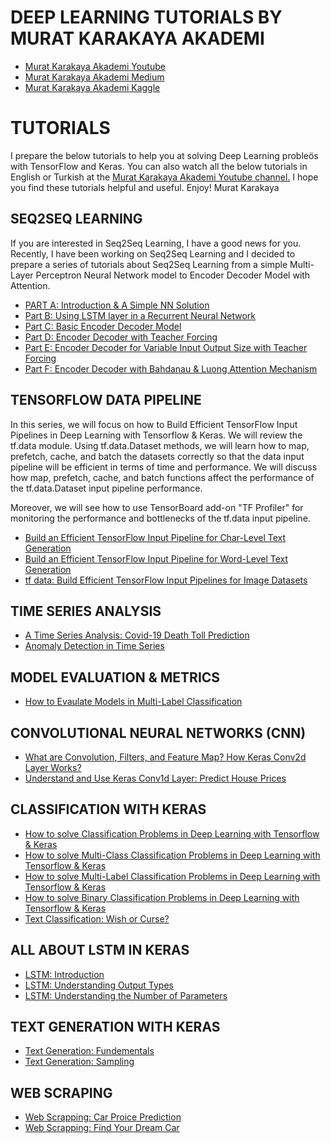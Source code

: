 # DEEP LEARNING TUTORIALS BY MURAT KARAKAYA AKADEMI 

* [Murat Karakaya Akademi Youtube](https://www.youtube.com/channel/UCrCxCxTFL2ytaDrDYrN4_eA)
* [Murat Karakaya Akademi Medium](https://kmkarakaya.medium.com/)
* [Murat Karakaya Akademi Kaggle](https://www.kaggle.com/kmkarakaya)

# TUTORIALS
I prepare the below tutorials to help you at solving Deep Learning probleös with TensorFlow and Keras.
You can also watch all the below tutorials in English or Turkish at the [Murat Karakaya Akademi Youtube channel.](https://www.youtube.com/channel/UCrCxCxTFL2ytaDrDYrN4_eA) 
I hope you find these tutorials helpful and useful.
Enjoy!
Murat Karakaya

## SEQ2SEQ LEARNING
If you are interested in Seq2Seq Learning, I have a good news for you.
Recently, I have been working on Seq2Seq Learning and I decided to prepare a series of tutorials about Seq2Seq Learning from a simple Multi-Layer Perceptron Neural Network model to Encoder Decoder Model with Attention.
* [PART A: Introduction & A Simple NN Solution](https://github.com/kmkarakaya/ML_tutorials/blob/master/seq2seq_Part_A_INTRODUCTION_TO_SEQ2SEQ_LEARNING_%26_A_SAMPLE_SOLUTION_WITH_MLP_NETWORK.ipynb)
* [Part B: Using LSTM layer in a Recurrent Neural Network](https://github.com/kmkarakaya/ML_tutorials/blob/master/seq2seq_Part_B_Using_LSTM_layer_in_a_Recurrent_Neural_Network.ipynb)
* [Part C: Basic Encoder Decoder Model](https://github.com/kmkarakaya/ML_tutorials/blob/master/seq2seq_Part_C_Basic_Encoder_Decoder.ipynb)
* [Part D: Encoder Decoder with Teacher Forcing](https://github.com/kmkarakaya/ML_tutorials/blob/master/seq2seq_Part_D_Encoder_Decoder_with_Teacher_Forcing.ipynb)
* [Part E: Encoder Decoder for Variable Input Output Size with Teacher Forcing](https://github.com/kmkarakaya/ML_tutorials/blob/master/seq2seq_Part_E_Encoder_Decoder_for_variable_Input_Output_size_with_Teacher_Forcing.ipynb)
* [Part F: Encoder Decoder with Bahdanau & Luong Attention Mechanism](https://github.com/kmkarakaya/ML_tutorials/blob/master/seq2seq_Part_F_Encoder_Decoder_with_Bahdanau_%26_Luong_Attention_Mechanism.ipynb)

## TENSORFLOW DATA PIPELINE
In this series, we will focus on how to Build Efficient TensorFlow Input Pipelines  in Deep Learning with Tensorflow & Keras.
We will review the tf.data module. Using tf.data.Dataset methods, we will learn how to map, prefetch, cache, and batch the datasets correctly so that the data input pipeline will be efficient in terms of time and performance. We will discuss how map, prefetch, cache, and batch functions affect the performance of the tf.data.Dataset input pipeline performance.

Moreover, we will see how to use TensorBoard add-on "TF Profiler" for monitoring the performance and bottlenecks of the tf.data input pipeline.

* [Build an Efficient TensorFlow Input Pipeline for Char-Level Text Generation](https://github.com/kmkarakaya/ML_tutorials/blob/master/Build_an_Efficient_TensorFlow_Input_Pipeline_for_Char_Level_Text_Generation.ipynb)
* [Build an Efficient TensorFlow Input Pipeline for Word-Level Text Generation](https://github.com/kmkarakaya/ML_tutorials/blob/master/Build_an_Efficient_TensorFlow_Input_Pipeline_for_Word_Level_Text_Generation.ipynb)
* [tf data: Build Efficient TensorFlow Input Pipelines for Image Datasets](https://github.com/kmkarakaya/ML_tutorials/blob/master/tf_data_Build_Efficient_TensorFlow_Input_Pipelines_for_Image_Datasets.ipynb)

## TIME SERIES ANALYSIS

* [A Time Series Analysis: Covid-19 Death Toll Prediction](https://github.com/kmkarakaya/ML_tutorials/blob/master/A_Time_Series_Analysis_Corona_Death_Toll_Prediction.ipynb)
* [Anomaly Detection in Time Series](https://github.com/kmkarakaya/ML_tutorials/blob/master/Anomaly_Detection_in_Time_Series.ipynb)

## MODEL EVALUATION & METRICS

* [How to Evaulate Models in Multi-Label Classification](https://github.com/kmkarakaya/ML_tutorials/blob/master/Multi_Label_Model_Evaulation.ipynb)

## CONVOLUTIONAL NEURAL NETWORKS (CNN)

* [What are Convolution, Filters, and Feature Map? How Keras Conv2d Layer Works?](https://github.com/kmkarakaya/ML_tutorials/blob/master/CNN_Filters_Conv2D.ipynb)
* [Understand and Use Keras Conv1d Layer: Predict House Prices](https://github.com/kmkarakaya/ML_tutorials/blob/master/Conv1d_Predict_house_prices.ipynb)

## CLASSIFICATION WITH KERAS

* [How to solve Classification Problems in Deep Learning with Tensorflow & Keras](https://github.com/kmkarakaya/ML_tutorials/blob/master/How_to_solve_Classification_Problems_in_Deep_Learning_with_Tensorflow_%26_Keras.ipynb)
* [How to solve Multi-Class Classification Problems in Deep Learning with Tensorflow & Keras](https://github.com/kmkarakaya/ML_tutorials/blob/master/How_to_solve_Multi_Class_Classification_Problems_in_Deep_Learning_with_Tensorflow_%26_Keras.ipynb)
* [How to solve Multi-Label Classification Problems in Deep Learning with Tensorflow & Keras](https://github.com/kmkarakaya/ML_tutorials/blob/master/How_to_solve_Multi_Label_Classification_Problems_in_Deep_Learning_with_Tensorflow_%26_Keras.ipynb)
* [How to solve Binary Classification Problems in Deep Learning with Tensorflow & Keras](https://github.com/kmkarakaya/ML_tutorials/blob/master/Which_Activation_%26_Loss_functions_in_Binary_Classification.ipynb)
* [Text Classification: Wish or Curse?](https://github.com/kmkarakaya/ML_tutorials/blob/master/WishOrCurse_SimpleEmbedding.ipynb)

## ALL ABOUT LSTM IN KERAS

* [LSTM: Introduction](https://github.com/kmkarakaya/ML_tutorials/blob/master/LSTM_Intro.ipynb)
* [LSTM: Understanding Output Types](https://github.com/kmkarakaya/ML_tutorials/blob/master/LSTM_Understanding_Output_Types.ipynb)
* [LSTM: Understanding the Number of Parameters](https://github.com/kmkarakaya/ML_tutorials/blob/master/LSTM_Understanding_the_Number_of_Parameters.ipynb)


## TEXT GENERATION WITH KERAS

* [Text Generation: Fundementals](https://github.com/kmkarakaya/ML_tutorials/blob/master/Text_Generation_Fundementals.ipynb)
* [Text Generation: Sampling](https://github.com/kmkarakaya/ML_tutorials/blob/master/Sampling_in_Text_Generation.ipynb)

## WEB SCRAPING

* [Web Scrapping: Car Proice Prediction ](https://github.com/kmkarakaya/ML_tutorials/blob/master/webScrapping_1.ipynb)
* [Web Scrapping: Find Your Dream Car](https://github.com/kmkarakaya/ML_tutorials/blob/master/webScrapping_FindYourDreamCar.ipynb)





